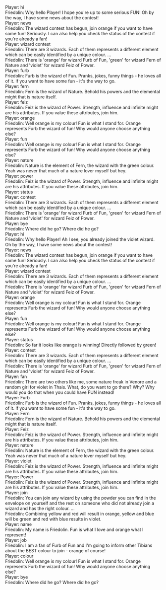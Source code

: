Player: hi  
Friedolin: Why hello Player! I hope you're up to some serious FUN! Oh by the way, I have some news about the contest!  
Player: news  
Friedolin: The wizard contest has begun, join orange if you want to have some fun! Seriously. I can also help you check the status of the contest if you're already a fan!  
Player: wizard contest  
Friedolin: There are 3 wizards. Each of them represents a different element which can be easily identified by a unique colour. ...  
Friedolin: There is 'orange' for wizard Furb of Fun, 'green' for wizard Fern of Nature and 'violet' for wizard Feiz of Power.  
Player: furb  
Friedolin: Furb is the wizard of Fun. Pranks, jokes, funny things - he loves all of it. If you want to have some fun - it's the way to go.  
Player: fern  
Friedolin: Fern is the wizard of Nature. Behold his powers and the elemental might that is nature itself.  
Player: feiz  
Friedolin: Feiz is the wizard of Power. Strength, influence and infinite might are his attributes. If you value these attributes, join him.  
Player: orange  
Friedolin: Well orange is my colour! Fun is what I stand for. Orange represents Furb the wizard of fun! Why would anyone choose anything else?  
Player: fun  
Friedolin: Well orange is my colour! Fun is what I stand for. Orange represents Furb the wizard of fun! Why would anyone choose anything else?  
Player: nature  
Friedolin: Nature is the element of Fern, the wizard with the green colour. Yeah was never that much of a nature lover myself but hey.  
Player: power  
Friedolin: Feiz is the wizard of Power. Strength, influence and infinite might are his attributes. If you value these attributes, join him.  
Player: status  
Player: contest  
Friedolin: There are 3 wizards. Each of them represents a different element which can be easily identified by a unique colour. ...  
Friedolin: There is 'orange' for wizard Furb of Fun, 'green' for wizard Fern of Nature and 'violet' for wizard Feiz of Power.  
Player: bye  
Friedolin: Where did he go? Where did he go?  
Player: hi  
Friedolin: Why hello Player! Ah I see, you already joined the violet wizard. Oh by the way, I have some news about the contest!  
Player: news  
Friedolin: The wizard contest has begun, join orange if you want to have some fun! Seriously. I can also help you check the status of the contest if you're already a fan!  
Player: wizard contest  
Friedolin: There are 3 wizards. Each of them represents a different element which can be easily identified by a unique colour. ...  
Friedolin: There is 'orange' for wizard Furb of Fun, 'green' for wizard Fern of Nature and 'violet' for wizard Feiz of Power.  
Player: orange  
Friedolin: Well orange is my colour! Fun is what I stand for. Orange represents Furb the wizard of fun! Why would anyone choose anything else?  
Player: fun  
Friedolin: Well orange is my colour! Fun is what I stand for. Orange represents Furb the wizard of fun! Why would anyone choose anything else?  
Player: status  
Friedolin: So far it looks like orange is winning! Directly followed by green!  
Player: contest  
Friedolin: There are 3 wizards. Each of them represents a different element which can be easily identified by a unique colour. ...  
Friedolin: There is 'orange' for wizard Furb of Fun, 'green' for wizard Fern of Nature and 'violet' for wizard Feiz of Power.  
Player: fan  
Friedolin: There are two others like me, some nature freak in Venore and a random girl for violet in Thais. What, do you want to go there? Why? Why would you do that when you could have FUN instead!  
Player: Furb  
Friedolin: Furb is the wizard of Fun. Pranks, jokes, funny things - he loves all of it. If you want to have some fun - it's the way to go.  
Player: Fern  
Friedolin: Fern is the wizard of Nature. Behold his powers and the elemental might that is nature itself.  
Player: Feiz  
Friedolin: Feiz is the wizard of Power. Strength, influence and infinite might are his attributes. If you value these attributes, join him.  
Player: nature  
Friedolin: Nature is the element of Fern, the wizard with the green colour. Yeah was never that much of a nature lover myself but hey.  
Player: violet  
Friedolin: Feiz is the wizard of Power. Strength, influence and infinite might are his attributes. If you value these attributes, join him.  
Player: Power  
Friedolin: Feiz is the wizard of Power. Strength, influence and infinite might are his attributes. If you value these attributes, join him.  
Player: join  
Friedolin: You can join any wizard by using the powder you can find in the envelope on yourself and the rest on someone who did not already join a wizard and has the right colour. ...  
Friedolin: Combining yellow and red will result in orange, yellow and blue will be green and red with blue results in violet.  
Player: name  
Friedolin: My name is Friedolin. Fun is what I love and orange what I represent!  
Player: job  
Friedolin: I am a fan of Furb of Fun and I'm going to inform other Tibians about the BEST colour to join - orange of course!  
Player: colour  
Friedolin: Well orange is my colour! Fun is what I stand for. Orange represents Furb the wizard of fun! Why would anyone choose anything else?  
Player: bye  
Friedolin: Where did he go? Where did he go?  
